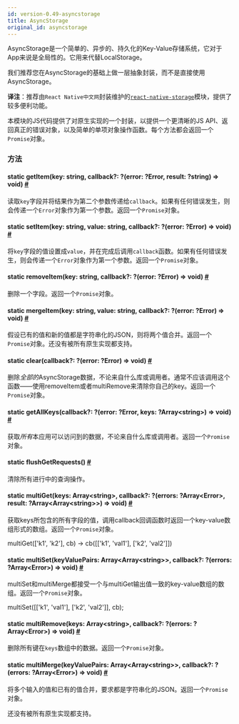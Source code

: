 ```yaml
---
id: version-0.49-asyncstorage
title: AsyncStorage
original_id: asyncstorage
---
```


AsyncStorage是一个简单的、异步的、持久化的Key-Value存储系统，它对于App来说是全局性的。它用来代替LocalStorage。

我们推荐您在AsyncStorage的基础上做一层抽象封装，而不是直接使用AsyncStorage。  

__译注__：推荐由`React Native中文网`封装维护的[`react-native-storage`](https://github.com/sunnylqm/react-native-storage/blob/master/README-CHN.md)模块，提供了较多便利功能。

本模块的JS代码提供了对原生实现的一个封装，以提供一个更清晰的JS API、返回真正的错误对象，以及简单的单项对象操作函数。每个方法都会返回一个`Promise`对象。

### 方法

<div class="props">
	<div class="prop">
		<h4 class="propTitle"><a class="anchor" name="getitem"></a><span class="propType">static </span>getItem<span class="propType">(key: string, callback?: ?(error: ?Error, result: ?string) =&gt; void)</span> <a class="hash-link" href="#getitem">#</a></h4>
		<div>
			<p>读取<code>key</code>字段并将结果作为第二个参数传递给<code>callback</code>。如果有任何错误发生，则会传递一个<code>Error</code>对象作为第一个参数。返回一个<code>Promise</code>对象。</p>
		</div>
	</div>
	<div class="prop">
		<h4 class="propTitle"><a class="anchor" name="setitem"></a><span class="propType">static </span>setItem<span class="propType">(key: string, value: string, callback?: ?(error: ?Error) =&gt; void)</span> <a class="hash-link" href="#setitem">#</a></h4>
		<div>
			<p>将<code>key</code>字段的值设置成<code>value</code>，并在完成后调用<code>callback</code>函数。如果有任何错误发生，则会传递一个<code>Error</code>对象作为第一个参数。返回一个<code>Promise</code>对象。</p>
		</div>
	</div>
	<div class="prop">
		<h4 class="propTitle"><a class="anchor" name="removeitem"></a><span class="propType">static </span>removeItem<span class="propType">(key: string, callback?: ?(error: ?Error) =&gt; void)</span> <a class="hash-link" href="#removeitem">#</a></h4>
		<div>
			<p>删除一个字段。返回一个<code>Promise</code>对象。</p>
		</div>
	</div>
	<div class="prop">
		<h4 class="propTitle"><a class="anchor" name="mergeitem"></a><span class="propType">static </span>mergeItem<span class="propType">(key: string, value: string, callback?: ?(error: ?Error) =&gt; void)</span> <a class="hash-link" href="#mergeitem">#</a></h4>
		<div>
			<p>假设已有的值和新的值都是字符串化的JSON，则将两个值合并。返回一个<code>Promise</code>对象。还没有被所有原生实现都支持。</p>
		</div>
	</div>
	<div class="prop">
		<h4 class="propTitle"><a class="anchor" name="clear"></a><span class="propType">static </span>clear<span class="propType">(callback?: ?(error: ?Error) =&gt; void)</span> <a class="hash-link" href="#clear">#</a></h4>
		<div>
			<p>删除<em>全部的</em>AsyncStorage数据，不论来自什么库或调用者。通常不应该调用这个函数——使用removeItem或者multiRemove来清除你自己的key。返回一个<code>Promise</code>对象。</p>
		</div>
	</div>
	<div class="prop">
		<h4 class="propTitle"><a class="anchor" name="getallkeys"></a><span class="propType">static </span>getAllKeys<span class="propType">(callback?: ?(error: ?Error, keys: ?Array&lt;string&gt;) =&gt; void)</span> <a class="hash-link" href="#getallkeys">#</a></h4>
		<div>
			<p>获取<em>所有</em>本应用可以访问到的数据，不论来自什么库或调用者。返回一个<code>Promise</code>对象。</p>
		</div>
	</div>
	<div class="prop"><h4 class="propTitle"><a class="anchor" name="flushgetrequests"></a><span class="propType">static </span>flushGetRequests<span class="propType">()</span> <a class="hash-link" href="#flushgetrequests">#</a></h4><div><p>清除所有进行中的查询操作。</p></div></div>
	<div class="prop">
		<h4 class="propTitle"><a class="anchor" name="multiget"></a><span class="propType">static </span>multiGet<span class="propType">(keys: Array&lt;string&gt;, callback?: ?(errors: ?Array&lt;Error&gt;, result: ?Array&lt;Array&lt;string&gt;&gt;) =&gt; void)</span> <a class="hash-link" href="#multiget">#</a></h4>
		<div>
			<p>获取keys所包含的所有字段的值，调用callback回调函数时返回一个key-value数组形式的数组。返回一个<code>Promise</code>对象。</p>
			<p>  multiGet(['k1', 'k2'], cb) -&gt; cb([['k1', 'val1'], ['k2', 'val2']])</p>
		</div>
	</div>
	<div class="prop">
		<h4 class="propTitle"><a class="anchor" name="multiset"></a><span class="propType">static </span>multiSet<span class="propType">(keyValuePairs: Array&lt;Array&lt;string&gt;&gt;, callback?: ?(errors: ?Array&lt;Error&gt;) =&gt; void)</span> <a class="hash-link" href="#multiset">#</a></h4>
		<div>
			<p>multiSet和multiMerge都接受一个与multiGet输出值一致的key-value数组的数组。返回一个<code>Promise</code>对象。</p>
			<p>  multiSet([['k1', 'val1'], ['k2', 'val2']], cb);</p>
		</div>
	</div>
	<div class="prop">
		<h4 class="propTitle"><a class="anchor" name="multiremove"></a><span class="propType">static </span>multiRemove<span class="propType">(keys: Array&lt;string&gt;, callback?: ?(errors: ?Array&lt;Error&gt;) =&gt; void)</span> <a class="hash-link" href="#multiremove">#</a></h4>
		<div>
			<p>删除所有键在<code>keys</code>数组中的数据。返回一个<code>Promise</code>对象。</p>
		</div>
	</div>
	<div class="prop">
		<h4 class="propTitle"><a class="anchor" name="multimerge"></a><span class="propType">static </span>multiMerge<span class="propType">(keyValuePairs: Array&lt;Array&lt;string&gt;&gt;, callback?: ?(errors: ?Array&lt;Error&gt;) =&gt; void)</span> <a class="hash-link" href="#multimerge">#</a></h4>
		<div>
			<p>将多个输入的值和已有的值合并，要求都是字符串化的JSON。返回一个<code>Promise</code>对象。</p>
			<p>还没有被所有原生实现都支持。</p>
		</div>
	</div>
</div>
